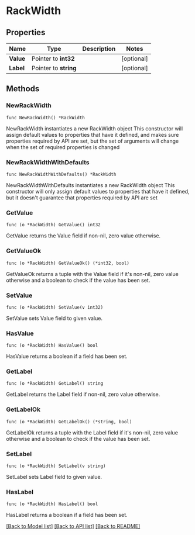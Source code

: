 # RackWidth

## Properties

Name | Type | Description | Notes
------------ | ------------- | ------------- | -------------
**Value** | Pointer to **int32** |  | [optional] 
**Label** | Pointer to **string** |  | [optional] 

## Methods

### NewRackWidth

`func NewRackWidth() *RackWidth`

NewRackWidth instantiates a new RackWidth object
This constructor will assign default values to properties that have it defined,
and makes sure properties required by API are set, but the set of arguments
will change when the set of required properties is changed

### NewRackWidthWithDefaults

`func NewRackWidthWithDefaults() *RackWidth`

NewRackWidthWithDefaults instantiates a new RackWidth object
This constructor will only assign default values to properties that have it defined,
but it doesn't guarantee that properties required by API are set

### GetValue

`func (o *RackWidth) GetValue() int32`

GetValue returns the Value field if non-nil, zero value otherwise.

### GetValueOk

`func (o *RackWidth) GetValueOk() (*int32, bool)`

GetValueOk returns a tuple with the Value field if it's non-nil, zero value otherwise
and a boolean to check if the value has been set.

### SetValue

`func (o *RackWidth) SetValue(v int32)`

SetValue sets Value field to given value.

### HasValue

`func (o *RackWidth) HasValue() bool`

HasValue returns a boolean if a field has been set.

### GetLabel

`func (o *RackWidth) GetLabel() string`

GetLabel returns the Label field if non-nil, zero value otherwise.

### GetLabelOk

`func (o *RackWidth) GetLabelOk() (*string, bool)`

GetLabelOk returns a tuple with the Label field if it's non-nil, zero value otherwise
and a boolean to check if the value has been set.

### SetLabel

`func (o *RackWidth) SetLabel(v string)`

SetLabel sets Label field to given value.

### HasLabel

`func (o *RackWidth) HasLabel() bool`

HasLabel returns a boolean if a field has been set.


[[Back to Model list]](../README.md#documentation-for-models) [[Back to API list]](../README.md#documentation-for-api-endpoints) [[Back to README]](../README.md)


